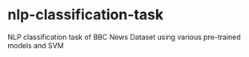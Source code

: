 # nlp-classification-task
NLP classification task of BBC News Dataset using various pre-trained models and SVM
